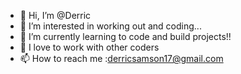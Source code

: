 - 👋 Hi, I’m @Derric
- 👀 I’m interested in working out and coding...
- 🌱 I’m currently learning to code and build projects!!
- 💞️ I love to work with other coders
- 📫 How to reach me :derricsamson17@gmail.com

<!---
Derric01/Derric01 is a ✨ special ✨ repository because its `README.md` (this file) appears on your GitHub profile.
You can click the Preview link to take a look at your changes.
--->
